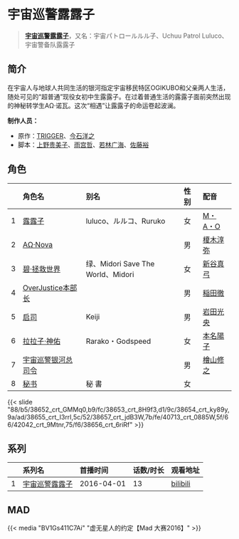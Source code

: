 # 宇宙巡警露露子


> <u>**[宇宙巡警露露子](http://bgm.tv/subject/168204)**</u>，又名：宇宙パトロールルル子、Uchuu Patrol Luluco、宇宙警备队露露子

## 简介


在宇宙人与地球人共同生活的银河指定宇宙移民特区OGIKUBO和父亲两人生活，随处可见的“超普通”现役女初中生露露子。在过着普通生活的露露子面前突然出现的神秘转学生AΩ·诺瓦。这次“相遇”让露露子的命运卷起波澜。

**制作人员：**
- 原作：[TRIGGER](http://bgm.tv/person/8008)、[今石洋之](http://bgm.tv/person/1755)
- 脚本：[上野贵美子](http://bgm.tv/person/11266)、[雨宫哲](http://bgm.tv/person/12578)、[若林广海](http://bgm.tv/person/23641)、[佐藤裕](http://bgm.tv/person/21465)

## 角色

|     |   角色名   |   别名  | 性别 |  配音  |
|:--- |:------  |:----      |:---  |:--   |
| 1 | [露露子](http://bgm.tv/character/38652) | luluco、ルルコ、Ruruko | 女 | [M・A・O](http://bgm.tv/person/10887) |
| 2 | [ΑΩ·Nova](http://bgm.tv/character/38653) |  | 男 | [榎木淳弥](http://bgm.tv/person/16353) |
| 3 | [碧·拯救世界](http://bgm.tv/character/38654) | 绿、Midori Save The World、Midori | 女 | [新谷真弓](http://bgm.tv/person/4318) |
| 4 | [OverJustice本部长](http://bgm.tv/character/38655) |  | 男 | [稲田徹](http://bgm.tv/person/4373) |
| 5 | [启司](http://bgm.tv/character/38657) | Keiji | 男 | [岩田光央](http://bgm.tv/person/3889) |
| 6 | [拉拉子·神佑](http://bgm.tv/character/40713) | Rarako・Godspeed | 女 | [本名陽子](http://bgm.tv/person/4539) |
| 7 | [宇宙巡警银河总司令](http://bgm.tv/character/42042) |  | 男 | [檜山修之](http://bgm.tv/person/4105) |
| 8 | [秘书](http://bgm.tv/character/38656) | 秘 書 | 女 |  |

{{< slide "88/b5/38652_crt_GMMq0,b9/fc/38653_crt_8H9f3,d1/9c/38654_crt_ky89y,9a/ad/38655_crt_I3rrI,5c/52/38657_crt_jdB3W,7b/fe/40713_crt_0885W,5f/66/42042_crt_9Mtnr,75/f6/38656_crt_6riRf" >}}

## 系列

|     | 系列名     | 首播时间       | 话数/时长 | 观看地址                                                      |
|:----|:--------|:-----------|:------|:----------------------------------------------------------|
| 1   |[宇宙巡警露露子](https://bgm.tv/subject/168204)| 2016-04-01 | 13    | [bilibili](https://www.bilibili.com/bangumi/play/ep85745) |

## MAD

{{< media  "BV1Gs411C7Ai"
"虚无星人的约定【Mad 大赛2016】"  >}}
